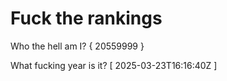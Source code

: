 # Fuck the rankings

Who the hell am I?
{ 20559999 }

What fucking year is it?
[ 2025-03-23T16:16:40Z ]
